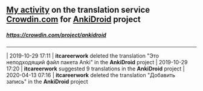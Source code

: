 ## [My activity](https://crowdin.com/profile/itcareerwork/activity "My profile") on the translation service [Crowdin.com](https://crowdin.com "crowdin.com") for [AnkiDroid](https://crowdin.com/project/ankidroid "AnkiDroid Crowdin") project
##### <https://crowdin.com/project/ankidroid>
***
| 2019-10-29 17:11 | **itcareerwork** deleted the translation "Это неподходящий файл пакета Anki" in the **AnkiDroid** project
| 2019-10-29 17:20 | **itcareerwork** suggested 9 translations in the **AnkiDroid** project
| 2020-04-13 07:16 | **itcareerwork** deleted the translation "Добавить запись" in the **AnkiDroid** project
